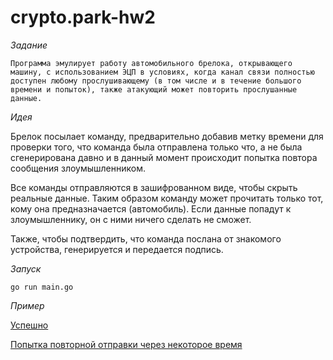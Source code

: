 # crypto.park-hw2

*Задание*

```
Программа эмулирует работу автомобильного брелока, открывающего машину, с использованием ЭЦП в условиях, когда канал связи полностью доступен любому прослушивающему (в том числе и в течение большого времени и попыток), также атакующий может повторить прослушанные данные.
```

*Идея*

Брелок посылает команду, предварительно добавив метку времени для проверки того, что команда была отправлена только что, а не была сгенерирована давно и в данный момент происходит попытка повтора сообщения злоумышленником.

Все команды отправляются в зашифрованном виде, чтобы скрыть реальные данные. Таким образом команду может прочитать только тот, кому она предназначается (автомобиль). Если данные попадут к злоумышленнику, он с ними ничего сделать не сможет.

Также, чтобы подтвердить, что команда послана от знакомого устройства, генерируется и передается подпись.

*Запуск*

```go run main.go```

*Пример*

[Успешно](example.png)

[Попытка повторной отправки через некоторое время](hacking_example.png)
